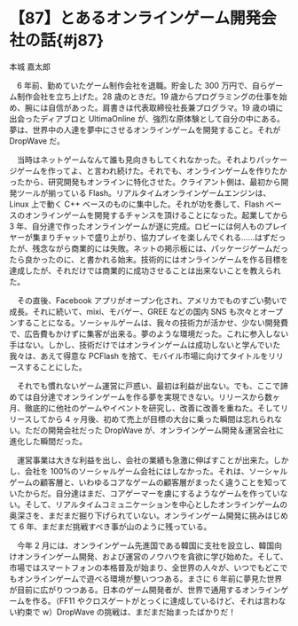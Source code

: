 # 【87】とあるオンラインゲーム開発会社の話{#j87}

<div class="author">本城 嘉太郎</div>

　6 年前、勤めていたゲーム制作会社を退職。貯金した 300 万円で、自らゲーム制作会社を立ち上げた。28 歳のときだ。19 歳からプログラミングの仕事を始め、腕には自信があった。肩書きは代表取締役社長兼プログラマ。19 歳の頃に出会ったディアブロと UltimaOnline が、強烈な原体験として自分の中にある。夢は、世界中の人達を夢中にさせるオンラインゲームを開発すること。それが DropWave だ。

　当時はネットゲームなんて誰も見向きもしてくれなかった。それよりパッケージゲームを作ってよ、と言われ続けた。それでも、オンラインゲームを作りたかったから、研究開発もオンラインに特化させた。クライアント側は、最初から開発ツールが揃っている Flash。リアルタイムオンラインゲームエンジンは、Linux 上で動く C++ ベースのものに集中した。それが功を奏して、Flash ベースのオンラインゲームを開発するチャンスを頂けることになった。起業してから 3 年、自分達で作ったオンラインゲームが遂に完成。ロビーには何人ものプレイヤーが集まりチャットで盛り上がり、協力プレイを楽しんでくれる……はずだったが、残念ながら商業的には失敗。ネットの掲示板には、パッケージゲームだったら良かったのに、と書かれる始末。技術的にはオンラインゲームを作る目標を達成したが、それだけでは商業的に成功させることは出来ないことを教えられた。

　その直後、Facebook アプリがオープン化され、アメリカでものすごい勢いで成長。それに続いて、mixi、モバゲー、GREE などの国内 SNS も次々とオープンすることになる。ソーシャルゲームは、我々の技術力が活かせ、少ない開発費で、広告費もかけずに集客が出来る。夢のような環境だった。これに参入しない手はない。しかし、技術だけではオンラインゲームは成功しないと学んでいた我々は、あえて得意な PCFlash を捨て、モバイル市場に向けてタイトルをリリースすることにした。

　それでも慣れないゲーム運営に戸惑い、最初は利益が出ない。でも、ここで諦めては自分達でオンラインゲームを作る夢を実現できない。リリースから数ヶ月、徹底的に他社のゲームやイベントを研究し、改善に改善を重ねた。そしてリリースしてから 4 ヶ月後、初めて売上が目標の大台に乗った瞬間は忘れられない。ただの開発会社だった DropWave が、オンラインゲーム開発＆運営会社に進化した瞬間だった。

　運営事業は大きな利益を出し、会社の業績も急激に伸ばすことが出来た。しかし、会社を 100%のソーシャルゲーム会社にはしなかった。それは、ソーシャルゲームの顧客層と、いわゆるコアなゲームの顧客層がまったく違うことを知っていたからだ。自分達はまだ、コアゲーマーを虜にするようなゲームを作っていない。そして、リアルタイムコミュニケーションを中心としたオンラインゲームの奥深さを、まだまだ掘り下げられていない。オンラインゲーム開発に挑みはじめて 6 年、まだまだ挑戦すべき事が山のように残っている。

　今年 2 月には、オンラインゲーム先進国である韓国に支社を設立し、韓国向けオンラインゲーム開発、および運営のノウハウを貪欲に学び始めた。そして、市場ではスマートフォンの本格普及が始まり、全世界の人々が、いつでもどこでもオンラインゲームで遊べる環境が整いつつある。まさに 6 年前に夢見た世界が目前に広がりつつある。日本のゲーム開発者が、世界で通用するオンラインゲームを作る。（FF11 やクロスゲートがとっくに達成しているけど、それは言わない約束で w）DropWave の挑戦は、まだまだ始まったばかりだ！
